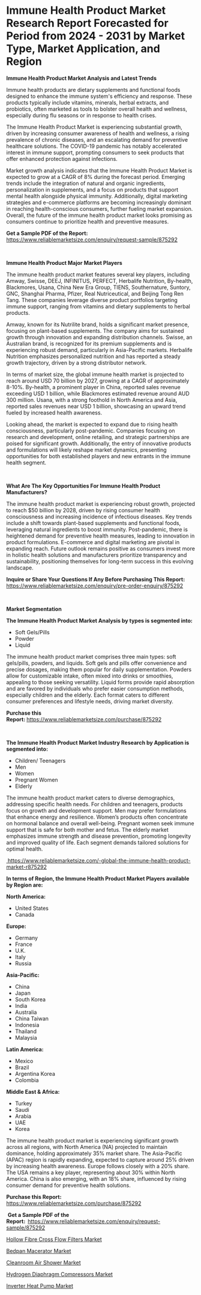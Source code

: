 <p><h1>Immune Health Product Market Research Report Forecasted for Period from 2024 -  2031 by Market Type, Market Application, and Region</h1></p><p><strong>Immune Health Product Market Analysis and Latest Trends</strong></p>
<p><p>Immune health products are dietary supplements and functional foods designed to enhance the immune system's efficiency and response. These products typically include vitamins, minerals, herbal extracts, and probiotics, often marketed as tools to bolster overall health and wellness, especially during flu seasons or in response to health crises.</p><p>The Immune Health Product Market is experiencing substantial growth, driven by increasing consumer awareness of health and wellness, a rising prevalence of chronic diseases, and an escalating demand for preventive healthcare solutions. The COVID-19 pandemic has notably accelerated interest in immune support, prompting consumers to seek products that offer enhanced protection against infections.</p><p>Market growth analysis indicates that the Immune Health Product Market is expected to grow at a CAGR of 8% during the forecast period. Emerging trends include the integration of natural and organic ingredients, personalization in supplements, and a focus on products that support mental health alongside physical immunity. Additionally, digital marketing strategies and e-commerce platforms are becoming increasingly dominant in reaching health-conscious consumers, further fueling market expansion. Overall, the future of the immune health product market looks promising as consumers continue to prioritize health and preventive measures.</p></p>
<p><strong>Get a Sample PDF of the Report:&nbsp;</strong> <a href="https://www.reliablemarketsize.com/enquiry/request-sample/875292?utm_campaign=1832&utm_medium=2&utm_source=Github&utm_content=ia&utm_term=03122024&utm_id=immune-health-product">https://www.reliablemarketsize.com/enquiry/request-sample/875292</a></p>
<p>&nbsp;</p>
<p><strong>Immune Health Product Major Market Players</strong></p>
<p><p>The immune health product market features several key players, including Amway, Swisse, DEEJ, INFINITUS, PERFECT, Herbalife Nutrition, By-health, Blackmores, Usana, China New Era Group, TIENS, Southernature, Suntory, GNC, Shanghai Pharma, Pfizer, Real Nutriceutical, and Beijing Tong Ren Tang. These companies leverage diverse product portfolios targeting immune support, ranging from vitamins and dietary supplements to herbal products.</p><p>Amway, known for its Nutrilite brand, holds a significant market presence, focusing on plant-based supplements. The company aims for sustained growth through innovation and expanding distribution channels. Swisse, an Australian brand, is recognized for its premium supplements and is experiencing robust demand, particularly in Asia-Pacific markets. Herbalife Nutrition emphasizes personalized nutrition and has reported a steady growth trajectory, driven by a strong distributor network.</p><p>In terms of market size, the global immune health market is projected to reach around USD 70 billion by 2027, growing at a CAGR of approximately 8-10%. By-health, a prominent player in China, reported sales revenue exceeding USD 1 billion, while Blackmores estimated revenue around AUD 300 million. Usana, with a strong foothold in North America and Asia, reported sales revenues near USD 1 billion, showcasing an upward trend fueled by increased health awareness.</p><p>Looking ahead, the market is expected to expand due to rising health consciousness, particularly post-pandemic. Companies focusing on research and development, online retailing, and strategic partnerships are poised for significant growth. Additionally, the entry of innovative products and formulations will likely reshape market dynamics, presenting opportunities for both established players and new entrants in the immune health segment.</p></p>
<p>&nbsp;</p>
<p><strong>What Are The Key Opportunities For Immune Health Product Manufacturers?</strong></p>
<p><p>The immune health product market is experiencing robust growth, projected to reach $50 billion by 2028, driven by rising consumer health consciousness and increasing incidence of infectious diseases. Key trends include a shift towards plant-based supplements and functional foods, leveraging natural ingredients to boost immunity. Post-pandemic, there is heightened demand for preventive health measures, leading to innovation in product formulations. E-commerce and digital marketing are pivotal in expanding reach. Future outlook remains positive as consumers invest more in holistic health solutions and manufacturers prioritize transparency and sustainability, positioning themselves for long-term success in this evolving landscape.</p></p>
<p><strong>Inquire or Share Your Questions If Any Before Purchasing This Report:</strong> <a href="https://www.reliablemarketsize.com/enquiry/pre-order-enquiry/875292?utm_campaign=1832&utm_medium=2&utm_source=Github&utm_content=ia&utm_term=03122024&utm_id=immune-health-product">https://www.reliablemarketsize.com/enquiry/pre-order-enquiry/875292</a></p>
<p>&nbsp;</p>
<p><strong>Market Segmentation</strong></p>
<p><strong>The Immune Health Product Market Analysis by types is segmented into:</strong></p>
<p><ul><li>Soft Gels/Pills</li><li>Powder</li><li>Liquid</li></ul></p>
<p><p>The immune health product market comprises three main types: soft gels/pills, powders, and liquids. Soft gels and pills offer convenience and precise dosages, making them popular for daily supplementation. Powders allow for customizable intake, often mixed into drinks or smoothies, appealing to those seeking versatility. Liquid forms provide rapid absorption and are favored by individuals who prefer easier consumption methods, especially children and the elderly. Each format caters to different consumer preferences and lifestyle needs, driving market diversity.</p></p>
<p><strong>Purchase this Report:&nbsp;</strong><a href="https://www.reliablemarketsize.com/purchase/875292?utm_campaign=1832&utm_medium=2&utm_source=Github&utm_content=ia&utm_term=03122024&utm_id=immune-health-product">https://www.reliablemarketsize.com/purchase/875292</a></p>
<p>&nbsp;</p>
<p><strong>The Immune Health Product Market Industry Research by Application is segmented into:</strong></p>
<p><ul><li>Children/ Teenagers</li><li>Men</li><li>Women</li><li>Pregnant Women</li><li>Elderly</li></ul></p>
<p><p>The immune health product market caters to diverse demographics, addressing specific health needs. For children and teenagers, products focus on growth and development support. Men may prefer formulations that enhance energy and resilience. Women’s products often concentrate on hormonal balance and overall well-being. Pregnant women seek immune support that is safe for both mother and fetus. The elderly market emphasizes immune strength and disease prevention, promoting longevity and improved quality of life. Each segment demands tailored solutions for optimal health.</p></p>
<p><a href="https://www.reliablemarketsize.com/-global-the-immune-health-product-market-r875292?utm_campaign=1832&utm_medium=2&utm_source=Github&utm_content=ia&utm_term=03122024&utm_id=immune-health-product">&nbsp;https://www.reliablemarketsize.com/-global-the-immune-health-product-market-r875292</a></p>
<p><strong>In terms of Region, the Immune Health Product Market Players available by Region are:</strong></p>
<p>
    <p> <strong> North America: </strong>
        <ul>
            <li>United States</li>
            <li>Canada</li>
        </ul>
        </p> 
    <p> <strong> Europe: </strong>
        <ul>
            <li>Germany</li>
            <li>France</li>
            <li>U.K.</li>
            <li>Italy</li>
            <li>Russia</li>
        </ul>
        </p> 
    <p> <strong> Asia-Pacific: </strong>
        <ul>
            <li>China</li>
            <li>Japan</li>
            <li>South Korea</li>
            <li>India</li>
            <li>Australia</li>
            <li>China Taiwan</li>
            <li>Indonesia</li>
            <li>Thailand</li>
            <li>Malaysia</li>
        </ul>
        </p> 
    <p> <strong> Latin America: </strong>
        <ul>
            <li>Mexico</li>
            <li>Brazil</li>
            <li>Argentina Korea</li>
            <li>Colombia</li>
        </ul>
        </p> 
    <p> <strong> Middle East & Africa: </strong>
        <ul>
            <li>Turkey</li>
            <li>Saudi</li>
            <li>Arabia</li>
            <li>UAE</li>
            <li>Korea</li>
        </ul>
    </p>
    </p>
<p><p>The immune health product market is experiencing significant growth across all regions, with North America (NA) projected to maintain dominance, holding approximately 35% market share. The Asia-Pacific (APAC) region is rapidly expanding, expected to capture around 25% driven by increasing health awareness. Europe follows closely with a 20% share. The USA remains a key player, representing about 30% within North America. China is also emerging, with an 18% share, influenced by rising consumer demand for preventive health solutions.</p></p>
<p><strong>Purchase this Report: </strong><a href="https://www.reliablemarketsize.com/purchase/875292?utm_campaign=1832&utm_medium=2&utm_source=Github&utm_content=ia&utm_term=03122024&utm_id=immune-health-product">https://www.reliablemarketsize.com/purchase/875292</a></p>
<p>&nbsp;<strong>Get a Sample PDF of the Report:&nbsp;&nbsp;</strong><a href="https://www.reliablemarketsize.com/enquiry/request-sample/875292?utm_campaign=1832&utm_medium=2&utm_source=Github&utm_content=ia&utm_term=03122024&utm_id=immune-health-product">https://www.reliablemarketsize.com/enquiry/request-sample/875292</a></p>
<p><strong></strong></p>
<p><p><a href="https://issuu.com/reportprime-2/docs/hollow-fibre-cross-flow-filters-market-size-2030.p?utm_campaign=1832&utm_medium=2&utm_source=Github&utm_content=ia&utm_term=03122024&utm_id=immune-health-product">Hollow Fibre Cross Flow Filters Market</a></p><p><a href="https://www.linkedin.com/pulse/future-trends-growth-prospects-bedpan-macerator-market-forecast-xkckc?utm_campaign=1832&utm_medium=2&utm_source=Github&utm_content=ia&utm_term=03122024&utm_id=immune-health-product">Bedpan Macerator Market</a></p><p><a href="https://www.linkedin.com/pulse/analyzing-cleanroom-air-shower-market-dynamics-growth-drivers-asp2c?utm_campaign=1832&utm_medium=2&utm_source=Github&utm_content=ia&utm_term=03122024&utm_id=immune-health-product">Cleanroom Air Shower Market</a></p><p><a href="https://issuu.com/reportprime-2/docs/hydrogen-diaphragm-compressors-market-size-2030.pp?utm_campaign=1832&utm_medium=2&utm_source=Github&utm_content=ia&utm_term=03122024&utm_id=immune-health-product">Hydrogen Diaphragm Compressors Market</a></p><p><a href="https://www.linkedin.com/pulse/navigating-inverter-heat-pump-market-growth-52-cagr-key-rsbgc?utm_campaign=1832&utm_medium=2&utm_source=Github&utm_content=ia&utm_term=03122024&utm_id=immune-health-product">Inverter Heat Pump Market</a></p></p>